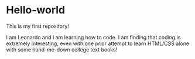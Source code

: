 # Hello-world
This is my first repository!

I am Leonardo and I am learning how to code. I am finding that coding is extremely interesting, even with one prior attempt to learn HTML/CSS alone with some hand-me-down college text books!
